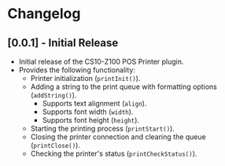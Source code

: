 # Changelog

## [0.0.1] - Initial Release

* Initial release of the CS10-Z100 POS Printer plugin.
* Provides the following functionality:
    * Printer initialization (`printInit()`).
    * Adding a string to the print queue with formatting options (`addString()`).
        * Supports text alignment (`align`).
        * Supports font width (`width`).
        * Supports font height (`height`).
    * Starting the printing process (`printStart()`).
    * Closing the printer connection and clearing the queue (`printClose()`).
    * Checking the printer's status (`printCheckStatus()`).
